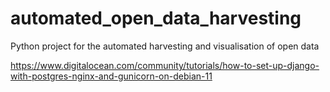 # automated_open_data_harvesting
Python project for the automated harvesting and visualisation of open data


https://www.digitalocean.com/community/tutorials/how-to-set-up-django-with-postgres-nginx-and-gunicorn-on-debian-11

